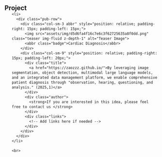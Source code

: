 <h2 id="publications" style="margin: 2px 0px -15px;">Project</h2>

<div class="publications">
  <ol class="bibliography">

    <li>
      <div class="pub-row">
        <div class="col-sm-3 abbr" style="position: relative; padding-right: 15px; padding-left: 15px;">
          <img src="assets/img/d5d6fa4f16c7e6c3f62725635a8f0dd.png" class="teaser img-fluid z-depth-1" alt="Teaser Image">
          <abbr class="badge">Cardiac Diagnosis</abbr>
        </div>
        <div class="col-sm-9" style="position: relative; padding-right: 15px; padding-left: 20px;">
          <div class="title">
            <a href="https://zaozzz.github.io/">By leveraging image segmentation, object detection, multimodal large language models, and an integrated data management platform, we enable comprehensive patient diagnosis through "observation, hearing, questioning, and analysis." (2025,1)</a>
          </div>
          <div class="author">
            <strong>If you are interested in this idea, please feel free to contact us </strong>
          </div>
          <div class="links">
            <!-- Add links here if needed -->
          </div>
        </div>
      </div>
    </li>

    <br>

  </ol>
</div>
